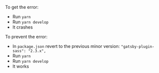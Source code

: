 To get the error:

- Run `yarn`
- Run `yarn develop`
- It crashes

To prevent the error:

- In `package.json` revert to the previous minor version: `"gatsby-plugin-sass": "2.3.x",`
- Run `yarn`
- Run `yarn develop`
- It works
